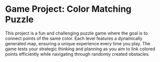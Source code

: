 # Game Project: Color Matching Puzzle

This project is a fun and challenging puzzle game where the goal is to connect points of the same color. Each level features a dynamically generated map, ensuring a unique experience every time you play. The game tests your strategic thinking and planning as you aim to link colored points efficiently while navigating through randomly created obstacles.
